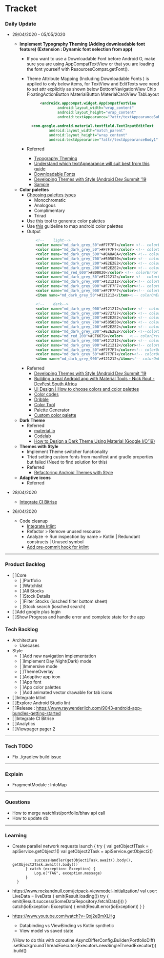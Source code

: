 # Tracket

### Daily Update

- 29/04/2020 - 05/05/2020
   - **Implement Typography Theming (Adding downloadable font feature) (Extension : Dynamic font selection from app)**
     - If you want to use a Downloadable Font before Android O, make sure you are using AppCompatTextView or that you are loading the font yourself with ResourcesCompat.getFont().
     - Theme Attribute Mapping (Including Downloadable Fonts ) is applied to only below items, for TextView and EditTexts wee need to set attr explicitly as shown below
           BottomNavigationView
           Chip
           FloatingActionButton
           MaterialButton
           MaterialCardView
           TabLayout

          ```xml
                <androidx.appcompat.widget.AppCompatTextView
                        android:layout_width="wrap_content"
                        android:layout_height="wrap_content"
                        android:textAppearance="?attr/textAppearanceSubtitle1" />          
          ```
          ```xml
            <com.google.android.material.textfield.TextInputEditText
                    android:layout_width="match_parent"
                    android:layout_height="wrap_content"
                    android:textAppearance="?attr/textAppearanceBody1" />     
          ```
     - Referred
       - [Typography Theming](https://material.io/develop/android/theming/typography/)
       - [Understand which textAppearance will suit best from this guide](https://material.io/design/typography/the-type-system.html#applying-the-type-scale)
       - [Downloadable Fonts](https://developer.android.com/guide/topics/ui/look-and-feel/downloadable-fonts)
       - [Developing Themes with Style (Android Dev Summit '19](https://www.youtube.com/watch?v=Owkf8DhAOSo)
       - [Sample](https://github.com/googlesamples/android-DownloadableFonts)
   - **Color palettes**
      - [Choosing palettes types](https://color.adobe.com/create)
        - Monochromatic
        - Analogous
        - Complimentary
        - Trirad
      - Use [this](https://material.io/design/color/the-color-system.html#tools-for-picking-colors) tool to generate color palettes
      - Use [this](https://material.io/design/color/dark-theme.html#ui-application) guideline to map android color palettes
      - Output
        ```xml
            <!--    light-->
            <color name="md_dark_grey_50">#F7F7F7</color> <!-- colorBackground -->
            <color name="md_dark_grey_50">#F7F7F7</color> <!-- colorSurface -->
            <color name="md_dark_grey_500">#8A8A8A</color> <!-- colorPrimary (500/700)-->
            <color name="md_dark_grey_700">#505050</color> <!-- colorPrimaryVariant (colorPrimary+100/200)-->
            <color name="md_dark_grey_200">#E2E2E2</color> <!-- colorSecondary (colorPrimary - 200/300)/-->
            <color name="md_dark_grey_200">#E2E2E2</color> <!-- colorSecondaryVariant (colorPrimary - 200/300)/-->
            <color name="md_red_600">#B00020</color> <!-- colorError -->
            <color name="md_dark_grey_50">#121212</color> <!-- colorOnPrimary-->
            <color name="md_dark_grey_900">#121212</color><!-- colorOnSecondary-->
            <color name="md_dark_grey_900">#F7F7F7</color><!-- colorOnBackground-->
            <color name="md_dark_grey_900">#F7F7F7</color><!-- colorOnSurface-->
            <item name="md_dark_grey_50">#121212</item><!-- colorOnError-->
        ```
        ```xml
            <!--    dark-->
            <color name="md_dark_grey_900">#121212</color> <!-- colorBackground -->
            <color name="md_dark_grey_800">#272727</color> <!-- colorSurface | The color #272727 is the result of combining the dark theme surface color #121212 and the 8% Primary color.Use Android studio color alpha to get % -->
            <color name="md_dark_grey_200">#E2E2E2</color> <!-- colorPrimary (200)-->
            <color name="md_dark_grey_700">#505050</color> <!-- colorPrimaryVariant (colorPrimary+100/200/500)-->
            <color name="md_dark_grey_200">#E2E2E2</color> <!-- colorSecondary (colorPrimary + 0/100)-->
            <color name="md_dark_grey_200">#E2E2E2</color> <!--colorSecondaryVariant (colorPrimary + 0/100/200/300)-->
            <color name="md_red_200">#CF6679</color>   <!-- colorError created by taking the light theme error color (#B00020) and lightening it with a 40% white overlay-->
            <color name="md_dark_grey_900">#121212</color> <!-- colorOnPrimary-->
            <color name="md_dark_grey_900">#121212</color><!-- colorOnSecondary-->
            <color name="md_dark_grey_50">#F7F7F7</color><!-- colorOnBackground-->
            <color name="md_dark_grey_50">#F7F7F7</color><!-- colorOnSurface-->
            <item name="md_dark_grey_900">#121212</item><!-- colorOnError-->
        ```
      - Referred
        - [Developing Themes with Style (Android Dev Summit '19](https://www.youtube.com/watch?v=Owkf8DhAOSo)
        - [Building a real Android app with Material Tools - Nick Rout - DevFest South Africa](https://www.youtube.com/watch?v=hjATvyrA0CQ)
        - [UI Design | How to choose colors and color palettes](https://www.youtube.com/watch?v=wuZuvhF4u6U)
        - [Color codes](https://material.io/design/color/dark-theme.html#ui-application)
        - [Dribble](https://dribbble.com/shots/7111349/attachments/113890?mode=media)
        - [Color Tool](https://material.io/resources/color/#!/?view.left=0&view.right=1&secondary.color=4DD0E1&primary.color=6200ee)
        - [Palette Generator](https://material.io/design/color/the-color-system.html#tools-for-picking-colors)
        - [Custom color palette](https://codelabs.developers.google.com/codelabs/mdc-103-flutter/index.html?index=..%2F..index#3)
   - **Dark Theme**
      - Referred
        - [material.io](https://material.io/design/color/dark-theme.html)
        - [Codelab](https://codelabs.developers.google.com/codelabs/design-material-darktheme/index.html?index=..%2F..index#0)
        - [How to Design a Dark Theme Using Material (Google I/O'19)](https://www.youtube.com/watch?v=9NDLR3COU7Y)
   - **Themes with Style**
     - Implement Theme switcher functionality
     - Tried setting custom fonts from manifest and gradle properties but failed (Need to find solution for this)
     - Referred
       - [Refactoring Android Themes with Style](https://medium.com/monzo-bank/refactoring-android-themes-with-style-restructuring-themes-15230569e50)
   - **Adaptive icons**
     - Referred

- 28/04/2020
  - [Integrate CI Bitrise](https://www.youtube.com/watch?v=jVMubvLDyHU)
     
- 26/04/2020
   - Code cleanup
      - [Integrate ktlint](https://www.youtube.com/watch?v=YmZIkUGnCco)
      - Refactor > Remove unused resource
      - Analyze -> Run inspection by name > Kotlin | Redundant constructs | Unused symbol
      - [Add pre-commit hook for ktlint](https://www.youtube.com/watch?v=eysVDO2_X0s)

- - -

### Product Backlog
  - [ ]Core
     - [ ]Portfolio
     - [ ]Watchlist
     - [ ]All Stocks
     - [ ]Stock Details
     - [ ]Filter Stocks (iosched filter bottom sheet)
     - [ ]Stock search (iosched search)
  - [ ]Add google plus login
  - [ ]Show Progress and handle error and complete state for the app
 
### Tech Backlog
  - Architecture 
     - Usecases
  - Style
      - [ ]Add new navigation implementation
      - [ ]Implement Day Night(Dark) mode
      - [ ]Immersive mode
      - [ ]ThemeOverlay
      - [ ]Adaptive app icon
      - [ ]App font
      - [ ]App color palettes
      - [ ]Add animated vector drawable for tab icons
  - [ ]Integrate ktlint
  - [ ]Explore Android Studio lint
  - [ ]Release : https://www.raywenderlich.com/9043-android-app-bundles-getting-started
  - [ ]Integrate CI Bitrise
  - [ ]Analytics
  - [ ]Viewpager pager 2

- - -

### Tech TODO
 - Fix ./gradlew build issue 

- - -

### Explain 
 - FragmentModule : IntoMap

- - -

### Questions
 - How to merge watchlist/portfolio/bhav api call
 - How to update db

- - -

### Learning 

- Create parallel network requests
        launch {
            try {
                val getObject1Task = apiService.getObject1()
                val getObject2Task = apiService.getObject2()

                successHandler(getObject1Task.await().body(), getObject2Task.await().body())
            } catch (exception: Exception) {
                Log.e("TAG", exception.message)
            }
        }
- https://www.rockandnull.com/jetpack-viewmodel-initialization/
    val user: LiveData<Result> = liveData {
      emit(Result.loading())
      try {
          emit(Result.success(SomeDataRepository.fetchData()))
      } catch(ioException: Exception) {
          emit(Result.error(ioException))
      }
  }
- https://www.youtube.com/watch?v=Qxj2eBmXLHg
    - Databinding vs ViewBinding vs Kotlin synthetic
    - View model vs saved state 
    
    //How to do this with coroutine 
     AsyncDifferConfig.Builder<Portfolio>(PortfolioDiff)
            .setBackgroundThreadExecutor(Executors.newSingleThreadExecutor())
            .build()
    
